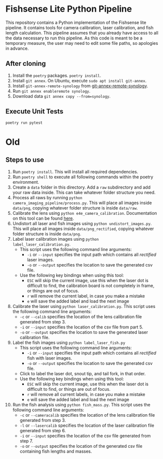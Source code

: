 # Fishsense Lite Python Pipeline
This repository contains a Python implementation of the Fishsense lite pipeline. It contains tools for camera calibration, laser calibration, and fish length calculation. This pipeline assumes that you already have access to all the data necessary to run this pipeline. As this code is meant to be a temporary measure, the user may need to edit some file paths, so apologies in advance. 

## After cloning
1. Install the `poetry` packages.  `poetry install`.
2. Install `git annex`.  On Ubuntu, execute `sudo apt install git-annex`.
3. Install `git-annex-remote-synology` from [git-annex-remote-synology](https://github.com/UCSD-E4E/git-annex-remote-synology).
4. Run `git annex enableremote synology`.
5. Download data `git annex copy --from=synology`.

## Execute Unit Tests
```
poetry run pytest
```


# Old
## Steps to use
1. Run `poetry install`. This will install all required dependencies.
2. Run `poetry shell` to execute all following commands within the poetry environment.
3. Create a `data` folder in this directory. Add a `raw` subdirectory and add your raw data inside. This can take whatever folder structure you need. 
4. Process all raws by running `python camera_imaging_pipeline/process.py`. This will place all images inside `data/png`, copying whatever folder structure is inside `data/raw`.
4. Calibrate the lens using `python e4e_camera_calibration`. Documentation on this tool can be found [here](https://github.com/UCSD-E4E/e4e-camera-calibration).
5. Undistort all laser and fish images using `python undistort_images.py`. This will place all images inside `data/png_rectified`, copying whatever folder structure is inside `data/png`.
6. Label laser calibration images using `python label_laser_calibration.py`. 
     * This script uses the following command line arguments: 
        * `-i` or `--input` specifies the input path which contains all *rectified* laser images.
        * `-o` or `--output` specifies the location to save the generated csv file.
     * Use the following key bindings when using this tool: 
        * `ESC` will skip the current image, use this when the laser dot is difficult to find, the calibration board is not completely in frame, or things are out of focus.
        * `r` will remove the current label, in case you make a mistake
        * `e` will save the added label and load the next image
7. Calibrate the laser using `python laser_calibration.py`. This script uses the following command line arguments:
     * `-c` or `--calib` specifies the location of the lens calibration file generated from step 3. 
     * `-i` or `--input` specifies the location of the csv file from part 5. 
     * `-o` or `--output` specifies the location to save the generated laser calibration file.
8. Label the fish images using `python label_laser_fish.py`
     * This script uses the following command line arguments: 
        * `-i` or `--input` specifies the input path which contains all *rectified* fish with laser images.
        * `-o` or `--output` specifies the location to save the generated csv file.
     * Click to label the laser dot, snout tip, and tail fork, in that order. 
     * Use the following key bindings when using this tool: 
        * `ESC` will skip the current image, use this when the laser dot is difficult to find, or things are out of focus.
        * `r` will remove all current labels, in case you make a mistake
        * `e` will save the added label and load the next image
9. Run the fish analysis using `python fish_mass.py`. This script uses the following command line arguments: 
     * `-c` or `--cameracalib` specifies the location of the lens calibration file generated from step 3. 
     * `-l` or `--lasercalib` specifies the location of the laser calibration file generated from step 6.
     * `-i` or `--input` specifies the location of the csv file generated from step 7.
     * `-o` or `--output` specifies the location of the generated csv file containing fish lengths and masses. 
